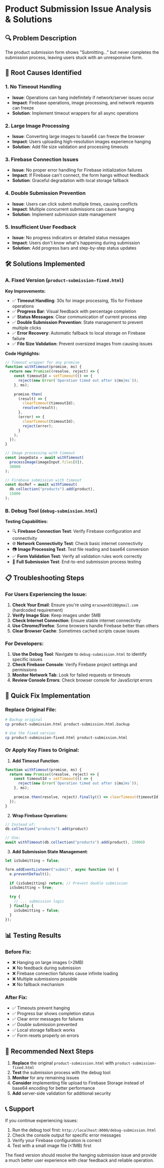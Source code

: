 # Product Submission Issue Analysis & Solutions

## 🔍 Problem Description
The product submission form shows "Submitting..." but never completes the submission process, leaving users stuck with an unresponsive form.

## 🚨 Root Causes Identified

### 1. **No Timeout Handling**
- **Issue**: Operations can hang indefinitely if network/server issues occur
- **Impact**: Firebase operations, image processing, and network requests can freeze
- **Solution**: Implement timeout wrappers for all async operations

### 2. **Large Image Processing**
- **Issue**: Converting large images to base64 can freeze the browser
- **Impact**: Users uploading high-resolution images experience hanging
- **Solution**: Add file size validation and processing timeouts

### 3. **Firebase Connection Issues**
- **Issue**: No proper error handling for Firebase initialization failures
- **Impact**: If Firebase can't connect, the form hangs without feedback
- **Solution**: Graceful degradation with local storage fallback

### 4. **Double Submission Prevention**
- **Issue**: Users can click submit multiple times, causing conflicts
- **Impact**: Multiple concurrent submissions can cause hanging
- **Solution**: Implement submission state management

### 5. **Insufficient User Feedback**
- **Issue**: No progress indicators or detailed status messages
- **Impact**: Users don't know what's happening during submission
- **Solution**: Add progress bars and step-by-step status updates

## 🛠️ Solutions Implemented

### A. Fixed Version (`product-submission-fixed.html`)

**Key Improvements:**
- ✅ **Timeout Handling**: 30s for image processing, 15s for Firebase operations
- ✅ **Progress Bar**: Visual feedback with percentage completion
- ✅ **Status Messages**: Clear communication of current process step
- ✅ **Double Submission Prevention**: State management to prevent multiple clicks
- ✅ **Error Recovery**: Automatic fallback to local storage on Firebase failure
- ✅ **File Size Validation**: Prevent oversized images from causing issues

**Code Highlights:**
```javascript
// Timeout wrapper for any promise
function withTimeout(promise, ms) {
  return new Promise((resolve, reject) => {
    const timeoutId = setTimeout(() => {
      reject(new Error(`Operation timed out after ${ms}ms`));
    }, ms);
    
    promise.then(
      (result) => {
        clearTimeout(timeoutId);
        resolve(result);
      },
      (error) => {
        clearTimeout(timeoutId);
        reject(error);
      }
    );
  });
}

// Image processing with timeout
const imageData = await withTimeout(
  processImage(imageInput.files[0]),
  30000
);

// Firebase submission with timeout
const docRef = await withTimeout(
  db.collection("products").add(product),
  15000
);
```

### B. Debug Tool (`debug-submission.html`)

**Testing Capabilities:**
- 🔍 **Firebase Connection Test**: Verify Firebase configuration and connectivity
- 🌐 **Network Connectivity Test**: Check basic internet connectivity
- 📷 **Image Processing Test**: Test file reading and base64 conversion
- ✅ **Form Validation Test**: Verify all validation rules work correctly
- 🔄 **Full Submission Test**: End-to-end submission process testing

## 📋 Troubleshooting Steps

### For Users Experiencing the Issue:

1. **Check Your Email**: Ensure you're using `mrazwan0310@gmail.com` (hardcoded requirement)
2. **Verify Image Size**: Keep images under 5MB
3. **Check Internet Connection**: Ensure stable internet connectivity
4. **Use Chrome/Firefox**: Some browsers handle Firebase better than others
5. **Clear Browser Cache**: Sometimes cached scripts cause issues

### For Developers:

1. **Use the Debug Tool**: Navigate to `debug-submission.html` to identify specific issues
2. **Check Firebase Console**: Verify Firebase project settings and permissions
3. **Monitor Network Tab**: Look for failed requests or timeouts
4. **Review Console Errors**: Check browser console for JavaScript errors

## 🎯 Quick Fix Implementation

### Replace Original File:
```bash
# Backup original
cp product-submission.html product-submission.html.backup

# Use the fixed version
cp product-submission-fixed.html product-submission.html
```

### Or Apply Key Fixes to Original:

1. **Add Timeout Function**:
```javascript
function withTimeout(promise, ms) {
  return new Promise((resolve, reject) => {
    const timeoutId = setTimeout(() => {
      reject(new Error(`Operation timed out after ${ms}ms`));
    }, ms);
    
    promise.then(resolve, reject).finally(() => clearTimeout(timeoutId));
  });
}
```

2. **Wrap Firebase Operations**:
```javascript
// Instead of:
db.collection("products").add(product)

// Use:
await withTimeout(db.collection("products").add(product), 15000)
```

3. **Add Submission State Management**:
```javascript
let isSubmitting = false;

form.addEventListener("submit", async function (e) {
  e.preventDefault();
  
  if (isSubmitting) return; // Prevent double submission
  isSubmitting = true;
  
  try {
    // ... submission logic
  } finally {
    isSubmitting = false;
  }
});
```

## 📊 Testing Results

### Before Fix:
- ❌ Hanging on large images (>2MB)
- ❌ No feedback during submission
- ❌ Firebase connection failures cause infinite loading
- ❌ Multiple submissions possible
- ❌ No fallback mechanism

### After Fix:
- ✅ Timeouts prevent hanging
- ✅ Progress bar shows completion status
- ✅ Clear error messages for failures
- ✅ Double submission prevented
- ✅ Local storage fallback works
- ✅ Form resets properly on errors

## 🔄 Recommended Next Steps

1. **Replace** the original `product-submission.html` with `product-submission-fixed.html`
2. **Test** the submission process with the debug tool
3. **Monitor** for any remaining issues
4. **Consider** implementing file upload to Firebase Storage instead of base64 encoding for better performance
5. **Add** server-side validation for additional security

## 📞 Support

If you continue experiencing issues:
1. Run the debug tool first: `http://localhost:8000/debug-submission.html`
2. Check the console output for specific error messages
3. Verify your Firebase configuration is correct
4. Test with a small image file (<1MB) first

The fixed version should resolve the hanging submission issue and provide a much better user experience with clear feedback and reliable operation.